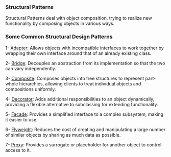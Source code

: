 ### Structural Patterns

Structural Patterns deal with object composition, trying to realize new functionality by composing objects in various ways.

### Some Common Structural Design Patterns

1- [Adapter](./adapter.md): Allows objects with incompatible interfaces to work together by wrapping their own interface around that of an already existing class.

2- [Bridge](./bridge.md): Decouples an abstraction from its implementation so that the two can vary independently.

3- [Composite](./composite.md): Composes objects into tree structures to represent part-whole hierarchies, allowing clients to treat individual objects and compositions uniformly.

4- [Decorator](./decorator.md): Adds additional responsibilities to an object dynamically, providing a flexible alternative to subclassing for extending functionality.

5- [Facade](./facade.md): Provides a simplified interface to a complex subsystem, making it easier to use.

6- [Flyweight](./flyweight.md): Reduces the cost of creating and manipulating a large number of similar objects by sharing as much data as possible.

7- [Proxy](./proxy.md): Provides a surrogate or placeholder for another object to control access to it.
